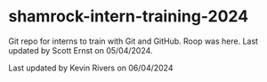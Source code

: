 # shamrock-intern-training-2024

Git repo for interns to train with Git and GitHub.
Roop was here.
Last updated by Scott Ernst on 05/04/2024.

Last updated by Kevin Rivers on 06/04/2024
